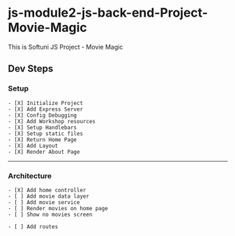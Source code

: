 # js-module2-js-back-end-Project-Movie-Magic
This is Softuni JS Project - Movie Magic

## Dev Steps

### Setup   
    - [X] Initialize Project
    - [X] Add Express Server
    - [X] Config Debugging
    - [X] Add Workshop resources
    - [X] Setup Handlebars
    - [X] Setup static files
    - [X] Return Home Page
    - [X] Add Layout
    - [X] Render About Page
---
### Architecture
    - [X] Add home controller 
    - [ ] Add movie data layer
    - [ ] Add movie service
    - [ ] Render movies on home page
    - [ ] Show no movies screen

    - [ ] Add routes

